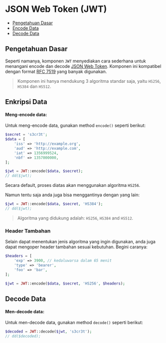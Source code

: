 # JSON Web Token (JWT)

<!-- MarkdownTOC autolink="true" autoanchor="true" levels="2,3" bracket="round" lowercase="only_ascii" -->

-   [Pengetahuan Dasar](#pengetahuan-dasar)
-   [Encode Data](#encode-data)
-   [Decode Data](#decode-data)

<!-- /MarkdownTOC -->

<a id="pengetahuan-dasar"></a>

## Pengetahuan Dasar

Seperti namanya, komponen `JWT` menyediakan cara sederhana untuk menangani encode dan decode
[JSON Web Token](https://jwt.io/).
Komponen ini kompatibel dengan format [RFC 7519](https://tools.ietf.org/html/rfc7519)
yang banyak digunakan.

> Komponen ini hanya mendukung 3 algoritma standar saja, yaitu `HS256`, `HS384` dan `HS512`.

<a id="encode-data"></a>

## Enkripsi Data

#### Meng-encode data:

Untuk meng-encode data, gunakan method `encode()` seperti berikut:

```php
$secret = 's3cr3t';
$data = [
    'iss' => 'http://example.org',
    'aud' => 'http://example.com',
    'iat' => 1356999524,
    'nbf' => 1357000000,
];

$jwt = JWT::encode($data, $secret);
// dd($jwt);
```

Secara default, proses diatas akan menggunakan algoritma `HS256`.

Namun tentu saja anda juga bisa menggantinya dengan yang lain:

```php
$jwt = JWT::encode($data, $secret, 'HS384');
// dd($jwt);
```

> Algoritma yang didukung adalah: `HS256`, `HS384` and `HS512`.

### Header Tambahan

Selain dapat menentukan jenis algoritma yang ingin digunakan,
anda juga dapat mengoper header tambahan sesuai kebutuhan. Begini caranya:

```php
$headers = [
    'exp' => 3900, // kedaluwarsa dalam 65 menit
    'type' => 'bearer',
    'foo' => 'bar',
];

$jwt = JWT::encode($data, $secret, 'HS256', $headers);
```

<a id="dekripsi-data"></a>

## Decode Data

#### Men-decode data:

Untuk men-decode data, gunakan method `decode()` seperti berikut:

```php
$decoded = JWT::decode($jwt, 's3cr3t');
// dd($decoded);
```
